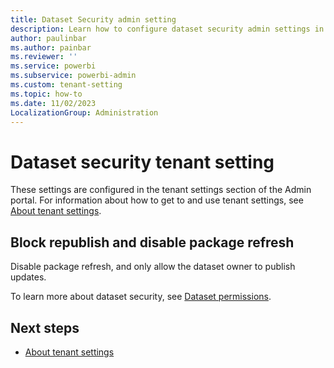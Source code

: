 ```yaml
---
title: Dataset Security admin setting
description: Learn how to configure dataset security admin settings in Fabric.
author: paulinbar
ms.author: painbar
ms.reviewer: ''
ms.service: powerbi
ms.subservice: powerbi-admin
ms.custom: tenant-setting
ms.topic: how-to
ms.date: 11/02/2023
LocalizationGroup: Administration
---
```


# Dataset security tenant setting

These settings are configured in the tenant settings section of the Admin portal. For information about how to get to and use tenant settings, see [About tenant settings](tenant-settings-index.md).

## Block republish and disable package refresh

Disable package refresh, and only allow the dataset owner to publish updates.

To learn more about dataset security, see [Dataset permissions](/power-bi/connect-data/service-datasets-permissions).

## Next steps

* [About tenant settings](tenant-settings-index.md)